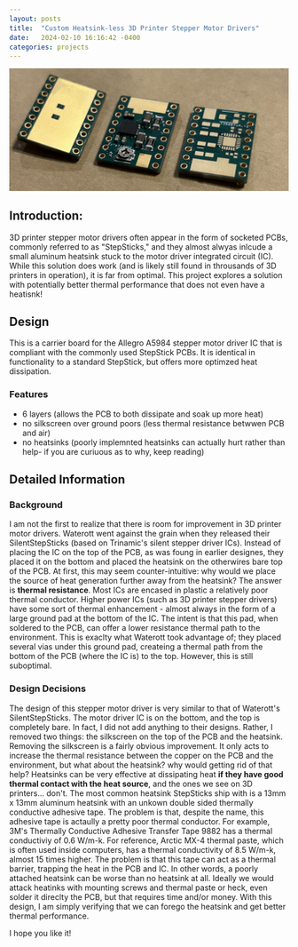 ```yaml
---
layout: posts
title:  "Custom Heatsink-less 3D Printer Stepper Motor Drivers"
date:   2024-02-10 16:16:42 -0400
categories: projects
---
```

![Stepper Driver](/pictures/stepper.jpg)

## Introduction:
3D printer stepper motor drivers often appear in the form of socketed PCBs, commonly referred to as "StepSticks," and they almost alwyas inlcude a small aluminum heatsink stuck to the motor driver integrated circuit (IC). While this solution does work (and is likely still found in throusands of 3D printers in operation), it is far from optimal. This project explores a solution with potentially better thermal performance that does not even have a heatisnk!

## Design
This is a carrier board for the Allegro A5984 stepper motor driver IC that is compliant with the commonly used StepStick PCBs. It is identical in functionality to a standard StepStick, but offers more optimzed heat dissipation.

### Features
- 6 layers (allows the PCB to both dissipate and soak up more heat)
- no silkscreen over ground poors (less thermal resistance betwwen PCB and air)
- no heatsinks (poorly implemnted heatsinks can actually hurt rather than help- if you are curiuous as to why, keep reading)

## Detailed Information
### Background
I am not the first to realize that there is room for improvement in 3D printer motor drivers. Waterott went against the grain when they released their SilentStepSticks (based on Trinamic's silent stepper driver ICs). Instead of placing the IC on the top of the PCB, as was foung in earlier designes, they placed it on the bottom and placed the heatsink on the otherwires bare top of the PCB. At first, this may seem counter-intuitive: why would we place the source of heat generation further away from the heatsink? The answer is **thermal resistance**. Most ICs are encased in plastic a relatively poor thermal conductor. Higher power ICs (such as 3D printer stepper drivers) have some sort of thermal enhancement - almost always in the form of a large ground pad at the bottom of the IC. The intent is that this pad, when soldered to the PCB, can offer a lower resistance thermal path to the environment. This is exaclty what Waterott took advantage of; they placed several vias under this ground pad, createing a thermal path from the bottom of the PCB (where the IC is) to the top. However, this is still suboptimal.
### Design Decisions
The design of this stepper motor driver is very similar to that of Waterott's SilentStepSticks. The motor driver IC is on the bottom, and the top is completely bare. In fact, I did not add anything to their designs. Rather, I removed two things: the silkscreen on the top of the PCB and the heatsink. Removing the silkscreen is a fairly obvious improvement. It only acts to increase the thermal resistance between the copper on the PCB and the environment, but what about the heatsink? why would getting rid of that help? Heatsinks can be very effective at dissipating heat **if they have good thermal contact with the heat source**, and the ones we see on 3D printers... don't. The most common heatsink StepSticks ship with is a 13mm x 13mm aluminum heatsink with an unkown double sided thermally conductive adhesive tape. The problem is that, despite the name, this adhesive tape is actaully a pretty poor thermal conductor. For example, 3M's Thermally Conductive Adhesive Transfer Tape 9882  has a thermal conductiviy of 0.6 W/m-k. For reference, Arctic MX-4 thermal paste, which is often used inside computers, has a thermal conductivity of 8.5 W/m-k, almost 15 times higher. The problem is that this tape can act as a thermal barrier, trapping the heat in the PCB and IC. In other words, a poorly attached heatsink can be worse than no heatsink at all. Ideally we would attack heatinks with mounting screws and thermal paste or heck, even solder it direclty the PCB, but that requires time and/or money. With this design, I am simply verifying that we can forego the heatsink and get better thermal performance.


I hope you like it!